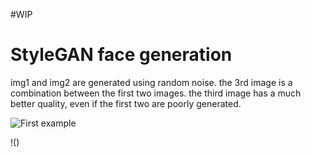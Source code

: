 #WIP

# StyleGAN face generation

img1 and img2 are generated using random noise.
the 3rd image is a combination between the first two images.
the third image has a much better quality, even if the first two are poorly generated.

![](https://i.imgur.com/1BHYCQ9.jpeg "First example")

!()
